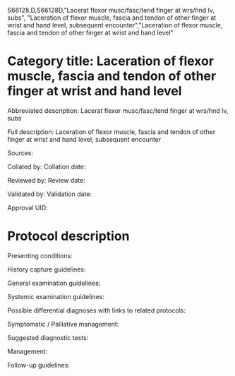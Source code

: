 S66128,D,S66128D,"Lacerat flexor musc/fasc/tend finger at wrs/hnd lv, subs", "Laceration of flexor muscle, fascia and tendon of other finger at wrist and hand level, subsequent encounter","Laceration of flexor muscle, fascia and tendon of other finger at wrist and hand level"
# Category title: Laceration of flexor muscle, fascia and tendon of other finger at wrist and hand level

Abbreviated description: Lacerat flexor musc/fasc/tend finger at wrs/hnd lv, subs

Full description: Laceration of flexor muscle, fascia and tendon of other finger at wrist and hand level, subsequent encounter

Sources:

Collated by:
Collation date:

Reviewed by:
Review date:

Validated by:
Validation date:

Approval UID:

# Protocol description

Presenting conditions:

History capture guidelines:

General examination guidelines:

Systemic examination guidelines:

Possible differential diagnoses with links to related protocols:

Symptomatic / Palliative management:

Suggested diagnostic tests:

Management:

Follow-up guidelines:
